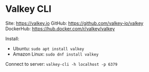 # Valkey CLI

Site: https://valkey.io
GitHub: https://github.com/valkey-io/valkey
DockerHub: https://hub.docker.com/r/valkey/valkey

Install: 
- Ubuntu: `sudo apt install valkey`
- Amazon Linux: `sudo dnf install valkey`

Connect to server: `valkey-cli -h localhost -p 6379`